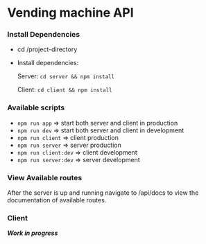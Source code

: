 # Vending machine API


### Install Dependencies

- cd /project-directory
- Install dependencies:

    Server: `cd server && npm install`

    Client: `cd client && npm install`

### Available scripts

- `npm run app` => start both server and client in  production
- `npm run dev` => start both server and client in development
- `npm run client` => client production
- `npm run server` => server production
- `npm run client:dev` => client development
- `npm run server:dev` => server development

### View Available routes

After the server is up and running navigate to /api/docs to view the documentation of available routes.

### Client

***Work in progress***